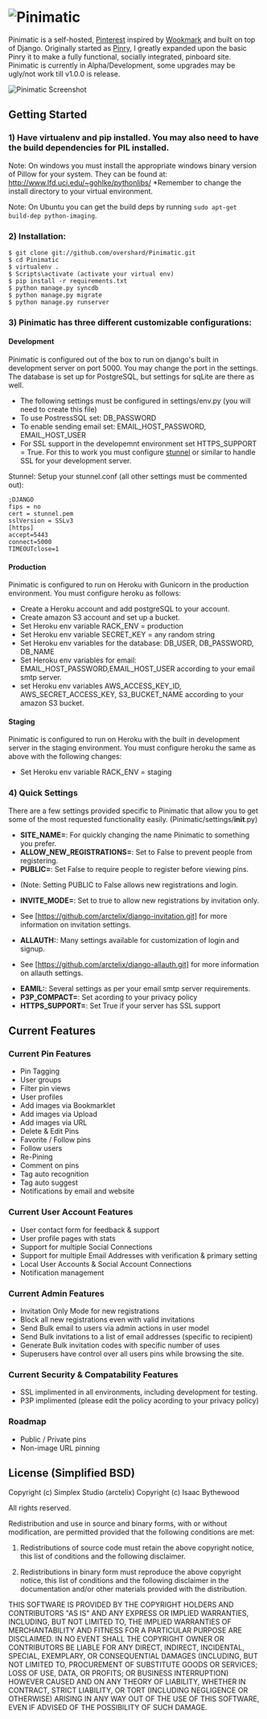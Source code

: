 # ![Pinimatic](https://github.com/arctelix/pinimatic/raw/master/logo.png)


Pinimatic is a self-hosted, [Pinterest][0] inspired by [Wookmark][1] and
built on top of Django. Originally started as [Pinry][2], I greatly expanded upon the basic
Pinry it to make a fully functional, socially integrated, pinboard site.  Pinimatic is currently in 
Alpha/Development, some upgrades may be ugly/not work till v1.0.0 is release.

![Pinimatic Screenshot](https://github.com/arctelix/pinimatic/raw/master/screenshot.png)

## Getting Started

### 1) Have virtualenv and pip installed. You may also need to have the build dependencies for PIL installed.

Note: On windows you must install the appropriate windows binary version of Pillow for your system.
They can be found at: http://www.lfd.uci.edu/~gohlke/pythonlibs/
*Remember to change the install directory to your virtual environment. 

Note: On Ubuntu you can get the build deps by running
`sudo apt-get build-dep python-imaging`.

### 2) Installation:

    $ git clone git://github.com/overshard/Pinimatic.git
    $ cd Pinimatic
    $ virtualenv .
    $ Scripts\activate (activate your virtual env)
    $ pip install -r requirements.txt
    $ python manage.py syncdb
    $ python manage.py migrate
    $ python manage.py runserver

### 3) Pinimatic has three different customizable configurations:

#### Development

Pinimatic is configured out of the box to run on django's built in development server on port 5000.
You may change the port in the settings.  The database is set up for PostgreSQL, but settings for sqLite
are there as well.
- The following settings must be configured in settings/env.py (you will need to create this file)
 - To use PostressSQL set: DB_PASSWORD
 - To enable sending email set: EMAIL_HOST_PASSWORD, EMAIL_HOST_USER
- For SSL support in the developemnt environment set HTTPS_SUPPORT = True.  For this to work you must configure 
[stunnel][3] or similar to handle SSL for your development server.

Stunnel: Setup your stunnel.conf (all other settings must be commented out):

    ;DJANGO
    fips = no
    cert = stunnel.pem
    sslVersion = SSLv3
    [https]
    accept=5443
    connect=5000
    TIMEOUTclose=1

#### Production

Pinimatic is configured to run on Heroku with Gunicorn in the production environment.
You must configure heroku as follows:
- Create a Heroku account and add postgreSQL to your account.
- Create amazon S3 account and set up a bucket.
- Set Heroku env variable RACK_ENV = production
- Set Heroku env variable SECRET_KEY = any random string
- Set Heroku env variables for the database: DB_USER, DB_PASSWORD, DB_NAME
- Set Heroku env variables for email: EMAIL_HOST_PASSWORD,EMAIL_HOST_USER
  according to your email smtp server.
- set Heroku env variables AWS_ACCESS_KEY_ID, AWS_SECRET_ACCESS_KEY, S3_BUCKET_NAME
  according to your amazon S3 bucket.

#### Staging
Pinimatic is configured to run on Heroku with the built in development server in the 
staging environment. You must configure heroku the same as above with the following changes:
- Set Heroku env variable RACK_ENV = staging



### 4) Quick Settings

There are a few settings provided specific to Pinimatic that allow you to get some
of the most requested functionality easily. (Pinimatic/settings/__init__.py)

 + **SITE_NAME=**: For quickly changing the name Pinimatic to something you prefer.
 + **ALLOW_NEW_REGISTRATIONS=**: Set to False to prevent people from registering.
 + **PUBLIC=**: Set False to require people to register before viewing pins.
  - (Note: Setting PUBLIC to False allows new registrations and login. 
 + **INVITE_MODE=**: Set to true to allow new registrations by invitation only.
  - See [https://github.com/arctelix/django-invitation.git] for more information on invitation settings.
 + **ALLAUTH:**: Many settings available for customization of login and signup.
  - See [https://github.com/arctelix/django-allauth.git] for more information on allauth settings.
 + **EAMIL:**: Several settings as per your email smtp server requirements.
 + **P3P_COMPACT=**: Set acording to your privacy policy
 + **HTTPS_SUPPORT=**: Set True if your server has SSL support

 
## Current Features
  
### Current Pin Features
 + Pin Tagging
 + User groups
 + Filter pin views
 + User profiles
 + Add images via Bookmarklet
 + Add images via Upload
 + Add images via URL
 + Delete & Edit Pins
 + Favorite / Follow pins
 + Follow users
 + Re-Pining
 + Comment on pins
 + Tag auto recognition
 + Tag auto suggest
 + Notifications by email and website
 
### Current User Account Features
 + User contact form for feedback & support
 + User profile pages with stats
 + Support for multiple Social Connections 
 + Support for multiple Email Addresses with verification & primary setting
 + Local User Accounts & Social Account Connections
 + Notification management

### Current Admin Features 
 + Invitation Only Mode for new registrations
 + Block all new registrations even with valid invitations
 + Send Bulk email to users via admin actions in user model
 + Send Bulk invitations to a list of email addresses (specific to recipient)
 + Generate Bulk invitation codes with specific number of uses
 + Superusers have control over all users pins while browsing the site.
 
### Current Security & Compatability Features
 + SSL implimented in all environments, including development for testing.
 + P3P implimented (please edit the policy acording to your privacy policy)
 
### Roadmap
 + Public / Private pins
 + Non-image URL pinning


## License (Simplified BSD)

Copyright (c) Simplex Studio (arctelix)
Copyright (c) Isaac Bythewood

All rights reserved.

Redistribution and use in source and binary forms, with or without
modification, are permitted provided that the following conditions are met:

1. Redistributions of source code must retain the above copyright notice,
   this list of conditions and the following disclaimer.

2. Redistributions in binary form must reproduce the above copyright notice,
   this list of conditions and the following disclaimer in the documentation
   and/or other materials provided with the distribution.

THIS SOFTWARE IS PROVIDED BY THE COPYRIGHT HOLDERS AND CONTRIBUTORS "AS IS" AND
ANY EXPRESS OR IMPLIED WARRANTIES, INCLUDING, BUT NOT LIMITED TO, THE IMPLIED
WARRANTIES OF MERCHANTABILITY AND FITNESS FOR A PARTICULAR PURPOSE ARE
DISCLAIMED. IN NO EVENT SHALL THE COPYRIGHT OWNER OR CONTRIBUTORS BE LIABLE FOR
ANY DIRECT, INDIRECT, INCIDENTAL, SPECIAL, EXEMPLARY, OR CONSEQUENTIAL DAMAGES
(INCLUDING, BUT NOT LIMITED TO, PROCUREMENT OF SUBSTITUTE GOODS OR SERVICES;
LOSS OF USE, DATA, OR PROFITS; OR BUSINESS INTERRUPTION) HOWEVER CAUSED AND
ON ANY THEORY OF LIABILITY, WHETHER IN CONTRACT, STRICT LIABILITY, OR TORT
(INCLUDING NEGLIGENCE OR OTHERWISE) ARISING IN ANY WAY OUT OF THE USE OF THIS
SOFTWARE, EVEN IF ADVISED OF THE POSSIBILITY OF SUCH DAMAGE.


[0]: http://pinterest.com/
[1]: http://www.wookmark.com/
[2]: https://github.com/overshard/pinry
[3]: https://www.stunnel.org/index.html
